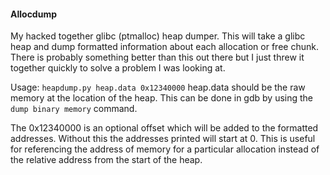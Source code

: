 #### Allocdump

My hacked together glibc (ptmalloc) heap dumper. This will take a glibc heap and
dump formatted information about each allocation or free chunk. There is
probably something better than this out there but I just threw it together
quickly to solve a problem I was looking at.

Usage:
```heapdump.py heap.data 0x12340000```
heap.data should be the raw memory at the location of the heap. This can be done
in gdb by using the ```dump binary memory``` command.

The 0x12340000 is an optional offset which will be added to the formatted
addresses. Without this the addresses printed will start at 0. This is useful for
referencing the address of memory for a particular allocation instead of the
relative address from the start of the heap.

